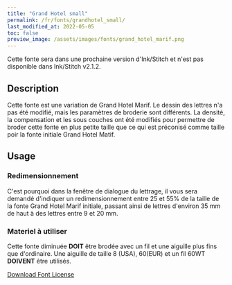 ```yaml
---
title: "Grand Hotel small"
permalink: /fr/fonts/grandhotel_small/
last_modified_at: 2022-05-05
toc: false
preview_image: /assets/images/fonts/grand_hotel_marif.png
---
```



Cette fonte sera dans une prochaine version d'Ink/Stitch et n'est pas disponible dans Ink/Stitch v2.1.2.

## Description


Cette fonte est une variation de Grand Hotel Marif. Le dessin des lettres n'a pas été modifié, mais les paramètres de broderie sont différents. La densité, la compensation et les sous couches ont été modifiés pour permettre de broder cette fonte en plus petite taille que ce qui est préconisé comme taille poir  la fonte initiale Grand Hotel Matif.

## Usage
### Redimensionnement

C'est pourquoi dans la fenêtre de dialogue du lettrage, il vous sera demandé d'indiquer un redimensionnement entre 25 et 55% de la taille de la fonte 
Grand Hotel Marif initiale, passant ainsi de lettres d'environ 35 mm de haut à des lettres entre 9 et 20 mm.

### Materiel à utiliser

Cette fonte diminuée **DOIT** être brodée avec un fil et une aiguille plus fins que d'ordinaire. Une aiguille de taille 8 (USA), 60(EUR) et un fil 60WT **DOIVENT** être utilisés.

[Download Font License](https://github.com/inkstitch/inkstitch/tree/main/fonts/grandhotel_small/LICENSE)
